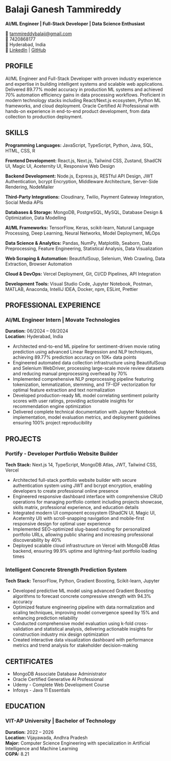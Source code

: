 # Balaji Ganesh Tammireddy

**AI/ML Engineer | Full-Stack Developer | Data Science Enthusiast**

📧 tammireddybalaji@gmail.com  
📱 7420868177  
📍 Hyderabad, India  
🔗 [LinkedIn](https://linkedin.com/in/balaji-tammireddy) | [GitHub](https://github.com/balaji-tammireddy)

## PROFILE

AI/ML Engineer and Full-Stack Developer with proven industry experience and expertise in building intelligent systems and scalable web applications. Delivered 89.77% model accuracy in production ML systems and achieved 70% automation efficiency gains in data processing workflows. Proficient in modern technology stacks including React/Next.js ecosystem, Python ML frameworks, and cloud deployment. Oracle Certified AI Professional with hands-on experience in end-to-end product development, from data collection to production deployment.

## SKILLS

**Programming Languages:** JavaScript, TypeScript, Python, Java, SQL, HTML, CSS, R

**Frontend Development:** React.js, Next.js, Tailwind CSS, Zustand, ShadCN UI, Magic UI, Aceternity UI, Responsive Web Design

**Backend Development:** Node.js, Express.js, RESTful API Design, JWT Authentication, bcrypt Encryption, Middleware Architecture, Server-Side Rendering, NodeMailer

**Third-Party Integrations:** Cloudinary, Twilio, Payment Gateway Integration, Social Media APIs

**Databases & Storage:** MongoDB, PostgreSQL, MySQL, Database Design & Optimization, Data Modelling

**AI/ML Frameworks:** TensorFlow, Keras, scikit-learn, Natural Language Processing, Deep Learning, Neural Networks, Model Deployment, MLOps

**Data Science & Analytics:** Pandas, NumPy, Matplotlib, Seaborn, Data Preprocessing, Feature Engineering, Statistical Analysis, Data Visualization

**Web Scraping & Automation:** BeautifulSoup, Selenium, Web Crawling, Data Extraction, Browser Automation

**Cloud & DevOps:** Vercel Deployment, Git, CI/CD Pipelines, API Integration

**Development Tools:** Visual Studio Code, Jupyter Notebook, Postman, MATLAB, Anaconda, IntelliJ IDEA, Docker, npm, ESLint, Prettier

## PROFESSIONAL EXPERIENCE

### AI/ML Engineer Intern | Movate Technologies
**Duration:** 06/2024 – 09/2024  
**Location:** Hyderabad, India

- Architected end-to-end ML pipeline for sentiment-driven movie rating prediction using advanced Linear Regression and NLP techniques, achieving 89.77% prediction accuracy on 10K+ data points
- Engineered automated data collection infrastructure using BeautifulSoup and Selenium WebDriver, processing large-scale movie review datasets and reducing manual preprocessing overhead by 70%
- Implemented comprehensive NLP preprocessing pipeline featuring tokenization, lemmatization, stemming, and TF-IDF vectorization for optimal feature extraction and text normalization
- Developed production-ready ML model correlating sentiment polarity scores with user ratings, providing actionable insights for recommendation engine optimization
- Delivered complete technical documentation with Jupyter Notebook implementation, model evaluation metrics, and deployment guidelines ensuring 100% project reproducibility

## PROJECTS

### Portify - Developer Portfolio Website Builder
**Tech Stack:** Next.js 14, TypeScript, MongoDB Atlas, JWT, Tailwind CSS, Vercel

- Architected full-stack portfolio website builder with secure authentication system using JWT and bcrypt encryption, enabling developers to create professional online presence
- Engineered responsive dashboard interface with comprehensive CRUD operations for managing portfolio content including projects showcase, skills matrix, professional experience, and education details
- Integrated modern UI component ecosystem (ShadCN UI, Magic UI, Aceternity UI) with scroll-snapping navigation and mobile-first responsive design for optimal user experience
- Implemented SEO-optimized slug-based routing for personalized portfolio URLs, allowing public sharing and increasing professional discoverability by 40%
- Deployed scalable cloud infrastructure on Vercel with MongoDB Atlas backend, ensuring 99.9% uptime and lightning-fast portfolio loading times

### Intelligent Concrete Strength Prediction System
**Tech Stack:** TensorFlow, Python, Gradient Boosting, Scikit-learn, Jupyter

- Developed predictive ML model using advanced Gradient Boosting algorithms to forecast concrete compressive strength with 94.3% accuracy
- Optimized feature engineering pipeline with data normalization and scaling techniques, improving model convergence speed by 15% and enhancing prediction reliability
- Conducted comprehensive model evaluation using k-fold cross-validation and statistical analysis, delivering actionable insights for construction industry mix design optimization
- Created interactive data visualization dashboard with performance metrics and trend analysis for stakeholder decision-making

## CERTIFICATES

- MongoDB Associate Database Administrator
- Oracle Certified Generative AI Professional
- Udemy - Complete Web Development Course
- Infosys - Java 11 Essentials

## EDUCATION

### VIT-AP University | Bachelor of Technology
**Duration:** 2022 – 2026  
**Location:** Vijayawada, Andhra Pradesh  
**Major:** Computer Science Engineering with specialization in Artificial Intelligence and Machine Learning  
**CGPA:** 8.21
